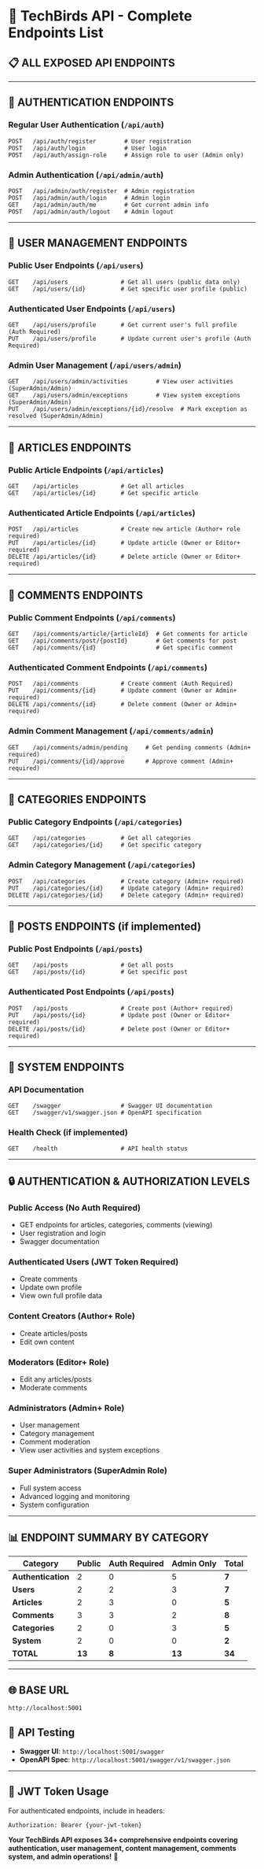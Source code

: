 # 🔌 **TechBirds API - Complete Endpoints List**

## 📋 **ALL EXPOSED API ENDPOINTS**

---

## 🔐 **AUTHENTICATION ENDPOINTS**

### **Regular User Authentication** (`/api/auth`)
```http
POST   /api/auth/register        # User registration
POST   /api/auth/login           # User login
POST   /api/auth/assign-role     # Assign role to user (Admin only)
```

### **Admin Authentication** (`/api/admin/auth`)
```http
POST   /api/admin/auth/register  # Admin registration
POST   /api/admin/auth/login     # Admin login
GET    /api/admin/auth/me        # Get current admin info
POST   /api/admin/auth/logout    # Admin logout
```

---

## 👥 **USER MANAGEMENT ENDPOINTS**

### **Public User Endpoints** (`/api/users`)
```http
GET    /api/users               # Get all users (public data only)
GET    /api/users/{id}          # Get specific user profile (public)
```

### **Authenticated User Endpoints** (`/api/users`)
```http
GET    /api/users/profile       # Get current user's full profile (Auth Required)
PUT    /api/users/profile       # Update current user's profile (Auth Required)
```

### **Admin User Management** (`/api/users/admin`)
```http
GET    /api/users/admin/activities        # View user activities (SuperAdmin/Admin)
GET    /api/users/admin/exceptions        # View system exceptions (SuperAdmin/Admin)
PUT    /api/users/admin/exceptions/{id}/resolve  # Mark exception as resolved (SuperAdmin/Admin)
```

---

## 📰 **ARTICLES ENDPOINTS**

### **Public Article Endpoints** (`/api/articles`)
```http
GET    /api/articles            # Get all articles
GET    /api/articles/{id}       # Get specific article
```

### **Authenticated Article Endpoints** (`/api/articles`)
```http
POST   /api/articles            # Create new article (Author+ role required)
PUT    /api/articles/{id}       # Update article (Owner or Editor+ required)
DELETE /api/articles/{id}       # Delete article (Owner or Editor+ required)
```

---

## 💬 **COMMENTS ENDPOINTS**

### **Public Comment Endpoints** (`/api/comments`)
```http
GET    /api/comments/article/{articleId}  # Get comments for article
GET    /api/comments/post/{postId}        # Get comments for post
GET    /api/comments/{id}                 # Get specific comment
```

### **Authenticated Comment Endpoints** (`/api/comments`)
```http
POST   /api/comments            # Create comment (Auth Required)
PUT    /api/comments/{id}       # Update comment (Owner or Admin+ required)
DELETE /api/comments/{id}       # Delete comment (Owner or Admin+ required)
```

### **Admin Comment Management** (`/api/comments/admin`)
```http
GET    /api/comments/admin/pending     # Get pending comments (Admin+ required)
PUT    /api/comments/{id}/approve      # Approve comment (Admin+ required)
```

---

## 📂 **CATEGORIES ENDPOINTS**

### **Public Category Endpoints** (`/api/categories`)
```http
GET    /api/categories          # Get all categories
GET    /api/categories/{id}     # Get specific category
```

### **Admin Category Management** (`/api/categories`)
```http
POST   /api/categories          # Create category (Admin+ required)
PUT    /api/categories/{id}     # Update category (Admin+ required)
DELETE /api/categories/{id}     # Delete category (Admin+ required)
```

---

## 📝 **POSTS ENDPOINTS** (if implemented)

### **Public Post Endpoints** (`/api/posts`)
```http
GET    /api/posts               # Get all posts
GET    /api/posts/{id}          # Get specific post
```

### **Authenticated Post Endpoints** (`/api/posts`)
```http
POST   /api/posts               # Create post (Author+ required)
PUT    /api/posts/{id}          # Update post (Owner or Editor+ required)
DELETE /api/posts/{id}          # Delete post (Owner or Editor+ required)
```

---

## 🔧 **SYSTEM ENDPOINTS**

### **API Documentation**
```http
GET    /swagger                 # Swagger UI documentation
GET    /swagger/v1/swagger.json # OpenAPI specification
```

### **Health Check** (if implemented)
```http
GET    /health                  # API health status
```

---

## 🔒 **AUTHENTICATION & AUTHORIZATION LEVELS**

### **Public Access** (No Auth Required)
- GET endpoints for articles, categories, comments (viewing)
- User registration and login
- Swagger documentation

### **Authenticated Users** (JWT Token Required)
- Create comments
- Update own profile
- View own full profile data

### **Content Creators** (Author+ Role)
- Create articles/posts
- Edit own content

### **Moderators** (Editor+ Role)
- Edit any articles/posts
- Moderate comments

### **Administrators** (Admin+ Role)
- User management
- Category management
- Comment moderation
- View user activities and system exceptions

### **Super Administrators** (SuperAdmin Role)
- Full system access
- Advanced logging and monitoring
- System configuration

---

## 📊 **ENDPOINT SUMMARY BY CATEGORY**

| Category | Public | Auth Required | Admin Only | Total |
|----------|---------|---------------|------------|-------|
| **Authentication** | 2 | 0 | 5 | **7** |
| **Users** | 2 | 2 | 3 | **7** |
| **Articles** | 2 | 3 | 0 | **5** |
| **Comments** | 3 | 3 | 2 | **8** |
| **Categories** | 2 | 0 | 3 | **5** |
| **System** | 2 | 0 | 0 | **2** |
| **TOTAL** | **13** | **8** | **13** | **34** |

---

## 🌐 **BASE URL**
```
http://localhost:5001
```

## 📱 **API Testing**
- **Swagger UI**: `http://localhost:5001/swagger`
- **OpenAPI Spec**: `http://localhost:5001/swagger/v1/swagger.json`

---

## 🔑 **JWT Token Usage**
For authenticated endpoints, include in headers:
```http
Authorization: Bearer {your-jwt-token}
```

**Your TechBirds API exposes 34+ comprehensive endpoints covering authentication, user management, content management, comments system, and admin operations!** 🚀
